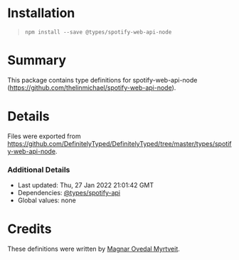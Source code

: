 # Installation
> `npm install --save @types/spotify-web-api-node`

# Summary
This package contains type definitions for spotify-web-api-node (https://github.com/thelinmichael/spotify-web-api-node).

# Details
Files were exported from https://github.com/DefinitelyTyped/DefinitelyTyped/tree/master/types/spotify-web-api-node.

### Additional Details
 * Last updated: Thu, 27 Jan 2022 21:01:42 GMT
 * Dependencies: [@types/spotify-api](https://npmjs.com/package/@types/spotify-api)
 * Global values: none

# Credits
These definitions were written by [Magnar Ovedal Myrtveit](https://github.com/Stadly).
